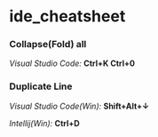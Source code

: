 # ide_cheatsheet

### Collapse(Fold) all
_Visual Studio Code:_ **Ctrl+K Ctrl+0**

### Duplicate Line
_Visual Studio Code(Win):_ **Shift+Alt+&darr;**

_Intellij(Win):_ **Ctrl+D**
